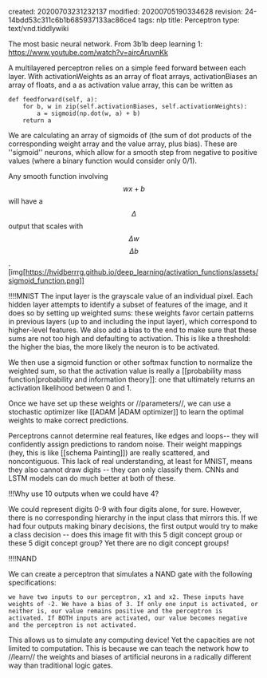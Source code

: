 created: 20200703231232137
modified: 20200705190334628
revision: 24-14bdd53c311c6b1b685937133ac86ce4
tags: nlp
title: Perceptron
type: text/vnd.tiddlywiki

The most basic neural network. From 3b1b deep learning 1: https://www.youtube.com/watch?v=aircAruvnKk

A multilayered perceptron relies on a simple feed forward between each layer.
With activationWeights as an array of float arrays, activationBiases an array of floats, and a as activation value array, this can be written as

```
def feedforward(self, a):
    for b, w in zip(self.activationBiases, self.activationWeights):
        a = sigmoid(np.dot(w, a) + b)
    return a
```

We are calculating an array of sigmoids of (the sum of dot products of the corresponding weight array and the value array, plus bias). These are ''sigmoid'' neurons, which allow for a smooth step from negative to positive values (where a binary function would consider only 0/1). 

Any smooth function involving $$wx+ b$$ will have a $$\Delta$$output that scales with $$\Delta w$$ $$\Delta b$$.
[img[https://hvidberrrg.github.io/deep_learning/activation_functions/assets/sigmoid_function.png]]

!!!!MNIST
The input layer is the grayscale value of an individual pixel. Each hidden layer attempts to identify a subset of features of the image, and it does so by setting up weighted sums: these weights favor certain patterns in previous layers (up to and including the input layer), which correspond to higher-level features. We also add a bias to the end to make sure that these sums are not too high and defaulting to activation. This is like a threshold: the higher the bias, the more likely the neuron is to be activated.

We then use a sigmoid function or other softmax function to normalize the weighted sum, so that the activation value is really a [[probability mass function|probability and information theory]]: one that ultimately returns an activation likelihood between 0 and 1. 

Once we have set up these weights or //parameters//, we can use a stochastic optimizer like [[ADAM |ADAM optimizer]] to learn the optimal weights to make correct predictions.

Perceptrons cannot determine real features, like edges and loops-- they will confidently assign predictions to random noise. Their weight mappings (hey, this is like [[schema Painting]]) are really scattered, and noncontiguous. This lack of real understanding, at least for MNIST, means they also cannot draw digits -- they can only classify them. CNNs and LSTM models can do much better at both of these.

!!!Why use 10 outputs when we could have 4?

We could represent digits 0-9 with four digits alone, for sure. However, there is no corresponding hierarchy in the input class that mirrors this. If we had four outputs making binary decisions, the first output would try to make a class decision -- does this image fit with this 5 digit concept group or these 5 digit concept group? Yet there are no digit concept groups! 

!!!!NAND

We can create a perceptron that simulates a NAND gate with the following specifications: 

```
we have two inputs to our perceptron, x1 and x2. These inputs have weights of -2. We have a bias of 3. If only one input is activated, or neither is, our value remains positive and the perceptron is activated. If BOTH inputs are activated, our value becomes negative and the perceptron is not activated.
```

This allows us to simulate any computing device! Yet the capacities are not limited to computation. This is because we can teach the network how to //learn// the weights and biases of artificial neurons in a radically different way than traditional logic gates.

